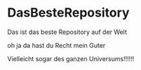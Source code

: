 # DasBesteRepository
Das ist das beste Repository auf der Welt

oh ja da hast du Recht mein Guter

Vielleicht sogar des ganzen Universums!!!!!!
